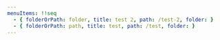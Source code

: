 ```yaml
---
menuItems: !!seq
  - { folderOrPath: folder, title: test 2, path: /test-2, folder: }
  - { folderOrPath: path, title: test, path: /test, folder: }
---
```


